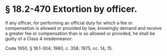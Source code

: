 # § 18.2-470 Extortion by officer.

<p>If any officer, for performing an official duty for which a fee or compensation is allowed or provided by law, knowingly demand and receive a greater fee or compensation than is so allowed or provided, he shall be guilty of a Class 4 misdemeanor.</p><p>Code 1950, § 18.1-304; 1960, c. 358; 1975, cc. 14, 15.</p>